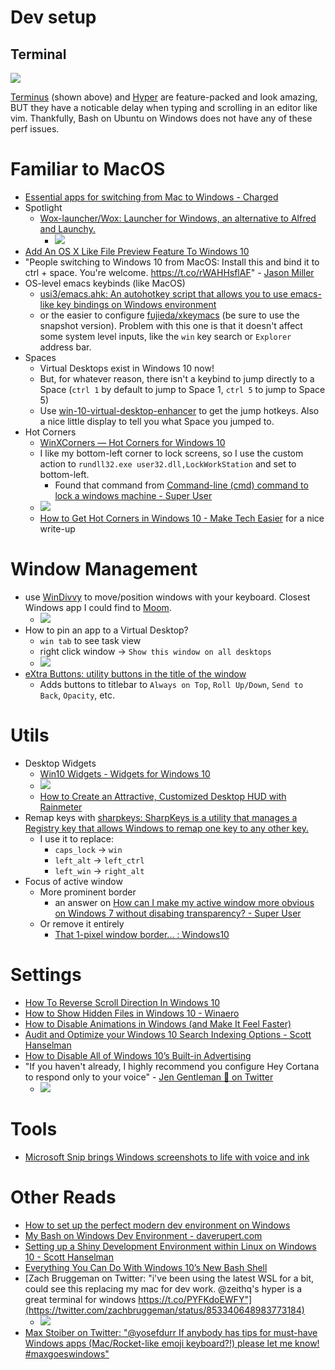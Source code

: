# Dev setup
## Terminal
![](https://github.com/Eugeny/terminus/raw/master/docs/linux.png)

[Terminus](https://eugeny.github.io/terminus/) (shown above) and [Hyper](https://hyper.is/) are feature-packed and look amazing, BUT they have a noticable delay when typing and scrolling in an editor like vim. Thankfully, Bash on Ubuntu on Windows does not have any of these perf issues.

# Familiar to MacOS
- [Essential apps for switching from Mac to Windows - Charged](https://char.gd/blog/2017/essential-apps-for-switching-from-mac-to-windows)
- Spotlight
  - [Wox-launcher/Wox: Launcher for Windows, an alternative to Alfred and Launchy.](https://github.com/Wox-launcher/Wox)
    - ![](https://camo.githubusercontent.com/9db33546d3a905a9ad915e0948d3ba3f47f57b64/687474703a2f2f692e696d6775722e636f6d2f4474784e424a692e676966)
- [Add An OS X Like File Preview Feature To Windows 10](http://www.addictivetips.com/windows-tips/add-an-os-x-like-file-preview-feature-to-windows-10/?utm_source=feedburner&utm_medium=twitter&utm_campaign=Feed%3A+Addictivetips+%28AddictiveTips%29)
- "People switching to Windows 10 from MacOS: Install this and bind it to ctrl + space. You're welcome. https://t.co/rWAHHsflAF" - [Jason Miller](https://twitter.com/_developit/status/859791623638716417)
- OS-level emacs keybinds (like MacOS)
  - [usi3/emacs.ahk: An autohotkey script that allows you to use emacs-like key bindings on Windows environment](https://github.com/usi3/emacs.ahk)
  - or the easier to configure [fujieda/xkeymacs](https://github.com/fujieda/xkeymacs) (be sure to use the snapshot version). Problem with this one is that it doesn't affect some system level inputs, like the `win` key search or `Explorer` address bar.
- Spaces
  - Virtual Desktops exist in Windows 10 now!
  - But, for whatever reason, there isn't a keybind to jump directly to a Space (`ctrl 1` by default to jump to Space 1, `ctrl 5` to jump to Space 5)
  - Use [win\-10\-virtual\-desktop\-enhancer](https://github.com/sdias/win-10-virtual-desktop-enhancer/blob/master/docs/settings.md#keyboard-shortcuts) to get the jump hotkeys. Also a nice little display to tell you what Space you jumped to.
- Hot Corners
  - [WinXCorners — Hot Corners for Windows 10](http://apps.codigobit.info/2015/10/winxcorners-hot-corners-for-windows-10.html)
  - I like my bottom-left corner to lock screens, so I use the custom action to `rundll32.exe user32.dll,LockWorkStation` and set to bottom-left.
    - Found that command from [Command\-line \(cmd\) command to lock a windows machine \- Super User](https://superuser.com/questions/21179/command-line-cmd-command-to-lock-a-windows-machine)
  - ![](http://lh3.googleusercontent.com/-vxIVdOymPXY/Vh-ze0Bn4bI/AAAAAAAALQY/zZ9TGvPVQpE/WinXCorners%25255B5%25255D.jpg?imgmax=800)
  - [How to Get Hot Corners in Windows 10 \- Make Tech Easier](https://www.maketecheasier.com/get-hot-corners-windows-10/) for a nice write-up

# Window Management
- use [WinDivvy](http://mizage.com/windivvy/) to move/position windows with your keyboard. Closest Windows app I could find to [Moom](https://manytricks.com/moom/).
  - ![](http://mizage.com/windivvy/screenshots/shortcuts.png)
- How to pin an app to a Virtual Desktop?
  - `win tab` to see task view
  - right click window -> `Show this window on all desktops`
  - ![](https://cloud.addictivetips.com/wp-content/uploads/2016/04/win10-pin-app-desktop.jpg)
- [eXtra Buttons: utility buttons in the title of the window](http://www.xtrabuttons.com/)
  - Adds buttons to titlebar to `Always on Top`, `Roll Up/Down`, `Send to Back`, `Opacity`, etc.

# Utils
- Desktop Widgets
  - [Win10 Widgets \- Widgets for Windows 10](http://win10widgets.com/)
  - ![](http://win10widgets.com/images/screenshot.png)
  - [How to Create an Attractive, Customized Desktop HUD with Rainmeter](http://lifehacker.com/5828789/how-to-create-an-attractive-customized-desktop-hud-with-rainmeter)
- Remap keys with [sharpkeys: SharpKeys is a utility that manages a Registry key that allows Windows to remap one key to any other key\.](https://github.com/randyrants/sharpkeys)
  - I use it to replace:
    - `caps_lock` -> `win`
    - `left_alt` -> `left_ctrl`
    - `left_win` -> `right_alt`
- Focus of active window
  - More prominent border
    - an answer on [How can I make my active window more obvious on Windows 7 without disabing transparency? \- Super User](https://superuser.com/questions/723053/how-can-i-make-my-active-window-more-obvious-on-windows-7-without-disabing-trans)
  - Or remove it entirely
    - [That 1\-pixel window border\.\.\. : Windows10](https://www.reddit.com/r/Windows10/comments/3blaf8/that_1pixel_window_border/)

# Settings
- [How To Reverse Scroll Direction In Windows 10](http://www.addictivetips.com/windows-tips/reverse-scroll-direction-in-windows-10/)
- [How to Show Hidden Files in Windows 10 - Winaero](http://winaero.com/blog/show-hidden-files-windows-10/)
- [How to Disable Animations in Windows (and Make It Feel Faster)](http://lifehacker.com/how-to-disable-animations-in-windows-and-make-it-feel-1728734414)
- [Audit and Optimize your Windows 10 Search Indexing Options - Scott Hanselman](https://www.hanselman.com/blog/AuditAndOptimizeYourWindows10SearchIndexingOptions.aspx)
- [How to Disable All of Windows 10’s Built-in Advertising](https://www.howtogeek.com/269331/how-to-disable-all-of-windows-10s-built-in-advertising/)
- "If you haven't already, I highly recommend you configure Hey Cortana to respond only to your voice" - [Jen Gentleman 🌺 on Twitter](https://twitter.com/JenMsft/status/890410962200678400)
  - ![](https://pbs.twimg.com/media/DFtfc_0VoAEUEL1.png)

# Tools
- [Microsoft Snip brings Windows screenshots to life with voice and ink](https://www.theverge.com/2015/8/27/9214079/microsoft-snip-windows-screenshot-tool)

# Other Reads
- [How to set up the perfect modern dev environment on Windows](http://char.gd/microsoft/setting-up-perfect-windows-dev/)
- [My Bash on Windows Dev Environment - daverupert.com](http://daverupert.com/2017/03/my-bash-on-windows-developer-environment/)
- [Setting up a Shiny Development Environment within Linux on Windows 10 - Scott Hanselman](https://www.hanselman.com/blog/SettingUpAShinyDevelopmentEnvironmentWithinLinuxOnWindows10.aspx)
- [Everything You Can Do With Windows 10’s New Bash Shell](https://www.howtogeek.com/265900/everything-you-can-do-with-windows-10s-new-bash-shell/)
- [Zach Bruggeman on Twitter: "i've been using the latest WSL for a bit, could see this replacing my mac for dev work. @zeithq's hyper is a great terminal for windows https://t.co/PYFKdoEWFY"](https://twitter.com/zachbruggeman/status/853340648983773184)
  - ![](https://pbs.twimg.com/media/C9eql3jUwAA_RaV.jpg)
- [Max Stoiber on Twitter: "@yosefdurr If anybody has tips for must-have Windows apps (Mac/Rocket-like emoji keyboard?!) please let me know! #maxgoeswindows"](https://twitter.com/mxstbr/status/878380743595929600)